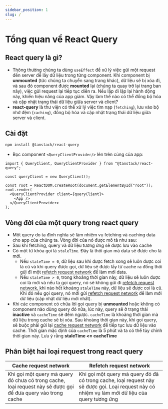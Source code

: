 ```yaml
---
sidebar_position: 1
slug: /
---
```


# Tổng quan về React Query

## React query là gì?

- Thông thường chúng ta dùng `useEffect` để xử lý việc gửi một request đến server để lấy dữ liệu trong từng component. Khi component bị **unmounted** (tức chúng ta chuyển sang trang khác), dữ liệu sẽ bị xóa đi, và sau đó component được **mounted** lại (chúng ta quay trở lại trang ban nãy), việc gửi request lại tiếp tục diễn ra. Nếu lặp đi lặp lại hành động này, khiến hiệu năng của app giảm. Vậy làm thế nào có thể đồng bộ hóa và cập nhật trạng thái dữ liệu giữa server và client?
- **react-query** là thư viện có thể xử lý việc tìm nạp (`fetching`), lưu vào bộ nhớ đệm (`caching`), đồng bộ hóa và cập nhật trạng thái dữ liệu giữa server và client.

## Cài đặt

```bash
npm install @tanstack/react-query
```

- Bọc component `<QueryClientProvider/>` lên trên cùng của app:

```tsx
import { QueryClient, QueryClientProvider } from "@tanstack/react-query";

const queryClient = new QueryClient();

const root = ReactDOM.createRoot(document.getElementById("root"));
root.render(
  <QueryClientProvider client={queryClient}>
    <App />
  </QueryClientProvider>
);
```

## Vòng đời của một query trong react query

- Một query do ta định nghĩa sẽ làm nhiệm vụ fetching và caching data cho app của chúng ta. Vòng đời của nó được mô tả như sau:
- Sau khi fetching, query và dữ liệu tương ứng sẽ được lưu vào cache
- Có một từ khóa gọi là `staleTime`. Đây là thời gian mà data sẽ được cho là mới.
  - Nếu `staleTime = 0`, dữ liệu sau khi được fetch xong sẽ luôn được coi là cũ và khi query được gọi, dữ liệu sẽ được lấy từ cache ra đồng thời gửi đi một [refetch request network](#phân-biệt-hai-loại-request-trong-react-query) để làm mới data.
  - Nếu `staleTime > 0`, trong khoảng thời gian này, dữ liệu sẽ luôn được coi là mới và nếu ta gọi query, nó sẽ không gửi đi [refetch request network](#phân-biệt-hai-loại-request-trong-react-query), khi nào hết khoảng `staleTime` này, dữ liệu sẽ được coi là cũ. Khi đó nếu gọi query, nó mới gửi [refetch request network](#phân-biệt-hai-loại-request-trong-react-query) để làm mới dữ liệu (cập nhật dữ liệu mới nhất).
- Khi các component có chứa lời gọi query bị **unmounted** hoặc không có component nào dùng query đó nữa, lúc này, query sẽ ở trạng thái **inactive** và `cacheTime` sẽ đếm ngược. `cacheTime` là khoảng thời gian mà dữ liệu trong cache sẽ bị xóa. Sau khoảng thời gian này, khi gọi query, sẽ buộc phải gửi lại [cache request network](#phân-biệt-hai-loại-request-trong-react-query) để tiếp tục lưu dữ liệu vào cache. Thời gian mặc định của `cacheTime` là 5 phút và ta có thể tùy chỉnh thời gian này. Lưu ý rằng **staleTime <= cacheTime**

## Phân biệt hai loại request trong react query

| Cache request network                                                                                        | Refetch request network                                                                                                                         |
| ------------------------------------------------------------------------------------------------------------ | ----------------------------------------------------------------------------------------------------------------------------------------------- |
| Khi gọi một query mà query đó chưa có trong cache, loại request này sẽ được gọi để đưa query vào trong cache | Khi gọi một query mà query đó đã có trong cache, loại request này sẽ được gọi. Loại request này có nhiệm vụ làm mới dữ liệu của query tương ứng |
